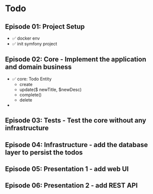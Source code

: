 # Todo

## Episode 01: Project Setup

*   ✅ docker env
*   ✅ init symfony project

## Episode 02: Core - Implement the application and domain business

*   ✅ core: Todo Entity
    *   create
    *   update($ newTitle,  $newDesc)
    *   complete()
    *   delete
*

## Episode 03: Tests - Test the core without any infrastructure

## Episode 04: Infrastructure - add the database layer to persist the todos

## Episode 05: Presentation 1 - add web UI

## Episode 06: Presentation 2 - add REST API
